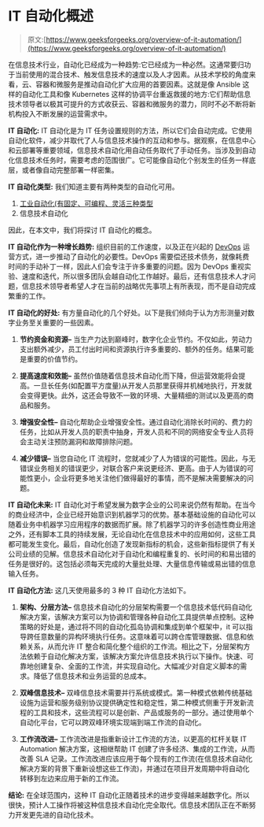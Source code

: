 # IT 自动化概述

> 原文:[https://www.geeksforgeeks.org/overview-of-it-automation/](https://www.geeksforgeeks.org/overview-of-it-automation/)

在信息技术行业，自动化已经成为一种趋势:它已经成为一种必然。这通常要归功于当前使用的混合技术、触发信息技术的速度以及人才因素。从技术学校的角度来看，云、容器和微服务是推动自动化扩大应用的首要因素。这就是像 Ansible 这样的自动化工具和像 Kubernetes 这样的协调平台重返救援的地方:它们帮助信息技术领导者以极其可提升的方式收获云、容器和微服务的潜力，同时不必不断将新机构投入不断发展的运营需求中。

**IT 自动化:**
IT 自动化是为 IT 任务设置规则的方法，所以它们会自动完成。它使用自动化软件，减少并取代了人与信息技术操作的互动和参与。据观察，在信息中心和云部署等重要领域，信息技术自动化用自动任务取代了手动任务。当涉及到自动化信息技术任务时，需要考虑的范围很广。它可能像自动化个别发生的任务一样底层，或者像自动完整部署一样密集。

**IT 自动化类型:**
我们知道主要有两种类型的自动化可用。

1.  [工业自动化(有固定、可编程、灵活三种类型](https://www.geeksforgeeks.org/automation-and-its-types/)
2.  信息技术自动化

因此，在本文中，我们将探讨 IT 自动化的概念。

**IT 自动化作为一种增长趋势:**
组织目前的工作速度，以及正在兴起的 [DevOps](https://www.geeksforgeeks.org/most-popular-devops-tools/) 运营方式，进一步推动了自动化的必要性。DevOps 需要偿还技术债务，就像耗费时间的手动补丁一样，因此人们会专注于许多重要的问题。因为 DevOps 重视实验、速度和迭代，所以很多团队会越自动化工作越好。最后，还有信息技术人才问题，信息技术领导者希望人才在当前的战略优先事项上有所表现，而不是自动完成繁重的工作。

**IT 自动化的好处:**
有方量自动化的几个好处。以下是我们倾向于认为方形测量对数字业务至关重要的一些因素。

1.  **节约资金和资源–**
    当生产力达到巅峰时，数字化企业节约。不仅如此，劳动力支出额外减少，员工付出时间和资源执行许多重要的、额外的任务。结果可能是重要的价值节约。

2.  **提高速度和效能–**
    虽然价值随着信息技术自动化而下降，但运营效能将会提高。一旦长任务(如配置平方度量)从开发人员那里获得并机械地执行，开发就会变得更快。此外，这还会导致不一致的环境、大量精细的测试以及更高的商品和服务。

3.  **增强安全性–**
    自动化帮助企业增强安全性。通过自动化消除长时间的、费力的任务，比如从开发人员的职责中抽身，开发人员和不同的网络安全专业人员将会主动关注预防漏洞和故障排除问题。

4.  **减少错误–**
    当您自动化 IT 流程时，您就减少了人为错误的可能性。因此，与无错误业务相关的错误更少，对联合客户来说更经济、更高。由于人为错误的可能性更小，企业将更多地关注他们做得最好的事情，而不是解决需要解决的问题。

**IT 自动化未来:**
IT 自动化对于希望发展为数字企业的公司来说仍然有帮助。在当今的商业经济中，企业已经开始意识到机器学习的优势。基本基础设施的自动化可以随着业务中机器学习应用程序的数据而扩展。除了机器学习的许多创造性商业用途之外，还有脚本工具的持续发展，无论自动化在信息技术中的应用如何，这些工具都可能发生变化。最后，自动化创造了发现新指标的机会，这些新指标提供了有关公司业绩的见解。信息技术自动化对于自动化和编程重复的、长时间的和易出错的任务是很好的。这包括必须每天完成的大量批处理、大量信息传输或易出错的信息输入任务。

**IT 自动化方法:**
这几天使用最多的 3 种 IT 自动化方法如下。

1.  **架构、分层方法–**
    信息技术自动化的分层架构需要一个信息技术低代码自动化解决方案，该解决方案可以为协调和管理各种自动化工具提供单点控制。这种策略的好处是，通过将不同的自动化孤岛协调和集成到单个框架中，it 可以指导跨任意数量的异构环境执行任务。这意味着可以跨仓库管理数据、信息和依赖关系，从而允许 IT 整合和简化整个组织的工作流。相比之下，分层架构方法依赖于自动化解决方案，该解决方案允许信息技术执行以下操作。快速、可靠地创建复杂、全面的工作流，并实现自动化。大幅减少对自定义脚本的需求。降低了信息技术和业务运营的总成本。

2.  **双峰信息技术–**
    双峰信息技术需要并行系统或模式。第一种模式依赖传统基础设施为运营和服务级别协议提供确定性和稳定性，第二种模式侧重于开发新流程的工具和技术，这些流程可以是创新、产品或服务的一部分。通过使用单个自动化平台，它可以跨双峰环境实现端到端工作流的自动化。

3.  **工作流改进–**
    工作流改进是指重新设计工作流的方法，以更高的杠杆关联 IT Automation 解决方案，这相继帮助 IT 创建了许多经济、集成的工作流，从而改善 SLA 记录。工作流改进应该应用于每个现有的工作流(在信息技术自动化解决方案的背景下重新设想这些工作流)，并通过在项目开发周期中将自动化转移到左边来应用于新的工作流。

**结论:**
在全球范围内，这种 IT 自动化正随着技术的进步变得越来越数字化。所以很快，预计人工操作将被这种信息技术自动化完全取代。信息技术团队正在不断努力开发更先进的自动化技术。